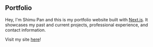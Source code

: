 ## Portfolio
Hey, I'm Shimu Pan and this is my portfolio website built with [Next.js](https://nextjs.org/). It showcases my past and current projects, professional experience, and contact information.

Visit my site [here](https://shimupan.com/)!
